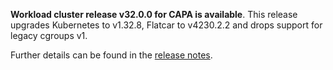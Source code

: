 **Workload cluster release v32.0.0 for CAPA is available**. This release upgrades Kubernetes to v1.32.8, Flatcar to v4230.2.2 and drops support for legacy cgroups v1.

Further details can be found in the [release notes](https://docs.giantswarm.io/changes/workload-cluster-releases-capa/releases/aws-32.0.0).
